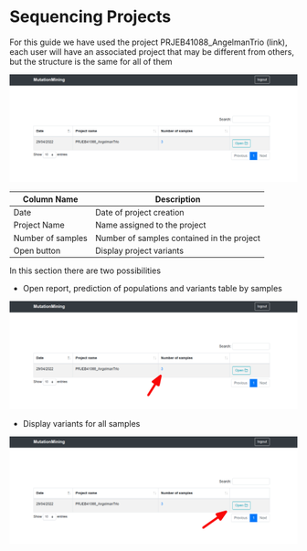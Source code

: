 # Sequencing Projects

For this guide we have used the project PRJEB41088\_AngelmanTrio (link), each user will have an associated project that may be different from others, but the structure is the same for all of them

![](../../.gitbook/assets/sequencing-projects.png)

| Column Name       | Description                                |
| ----------------- | ------------------------------------------ |
| Date              | Date of project creation                   |
| Project Name      | Name assigned to the project               |
| Number of samples | Number of samples contained in the project |
| Open button       | Display project variants                   |

In this section there are two possibilities

* Open report, prediction of populations and variants table by samples

![](../../.gitbook/assets/sequencing-projects-samples.png)

* Display variants for all samples

![](../../.gitbook/assets/sequencing-projects-variants.png)
